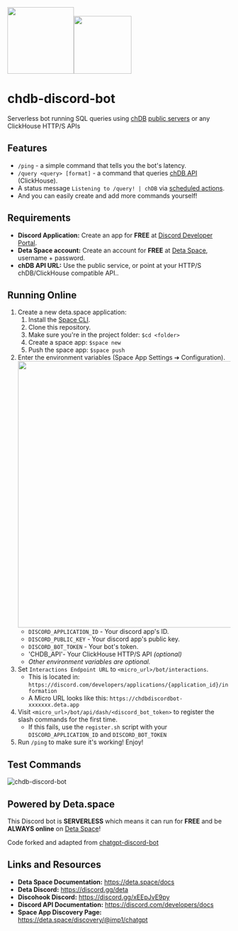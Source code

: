 
<img src="https://github.com/lmangani/chdb-discord-bot/assets/1423657/c759f2bc-ecd7-464c-aaab-b9bfbc9b3569" height=150 ><img src="https://github.com/lmangani/chdb-discord-bot/assets/1423657/020db902-a577-4bf4-a9ce-45403b166e19" height=130 >

# chdb-discord-bot
Serverless bot running SQL queries using [chDB](https://chdb.io) [public servers](https://chdb.fly.dev) or any ClickHouse HTTP/S APIs

## Features
- `/ping` - a simple command that tells you the bot's latency.
- `/query <query> [format]` - a command that queries [chDB API](https://chdb.io) (ClickHouse).
- A status message `Listening to /query! | chDB` via [scheduled actions](https://deta.space/docs/en/basics/micros#scheduled-actions).
- And you can easily create and add more commands yourself!


## Requirements
- **Discord Application:** Create an app for **FREE** at [Discord Developer Portal](https://discord.com/developers/applications).
- **Deta Space account:** Create an account for **FREE** at [Deta Space](https://deta.space/), username + password.
- **chDB API URL:** Use the public service, or point at your HTTP/S chDB/ClickHouse compatible API..

## Running Online
1. Create a new deta.space application:
   1. Install the [Space CLI](https://deta.space/docs/en/basics/cli).
   2. Clone this repository.
   3. Make sure you're in the project folder: `$cd <folder>`
   4. Create a space app: `$space new`
   5. Push the space app: `$space push`
2. Enter the environment variables (Space App Settings ➔ Configuration).<br>
    <img src="https://github.com/lmangani/chdb-discord-bot/assets/1423657/3c43aba8-1e8a-4b1c-91e4-241a1ff5ba17" width=600 >
    - `DISCORD_APPLICATION_ID` - Your discord app's ID.
    - `DISCORD_PUBLIC_KEY` - Your discord app's public key.
    - `DISCORD_BOT_TOKEN` - Your bot's token.
    - 'CHDB_API'- Your ClickHouse HTTP/S API _(optional)_
    - _Other environment variables are optional._
4. Set `Interactions Endpoint URL` to `<micro_url>/bot/interactions`.
    - This is located in: `https://discord.com/developers/applications/{application_id}/information`
    - A Micro URL looks like this: `https://chdbdiscordbot-xxxxxxx.deta.app`
5. Visit `<micro_url>/bot/api/dash/<discord_bot_token>` to register the slash commands for the first time.
   - If this fails, use the `register.sh` script with your `DISCORD_APPLICATION_ID` and `DISCORD_BOT_TOKEN`
6. Run `/ping` to make sure it's working! Enjoy!

## Test Commands

![chdb-discord-bot](https://github.com/lmangani/chdb-discord-bot/assets/1423657/c0db85ef-0cf6-46ef-91da-d2d42fffabee)

## Powered by Deta.space
This Discord bot is **SERVERLESS** which means it can run for **FREE** and be **ALWAYS online** on [Deta Space](https://deta.space)!  

Code forked and adapted from [chatgpt-discord-bot](https://github.com/imptype/serverless-chatgpt-discord-bot)

## Links and Resources
- **Deta Space Documentation:** https://deta.space/docs
- **Deta Discord:** https://discord.gg/deta
- **Discohook Discord:** https://discord.gg/xEEpJvE9py
- **Discord API Documentation:** https://discord.com/developers/docs
- **Space App Discovery Page:** https://deta.space/discovery/@imp1/chatgpt
